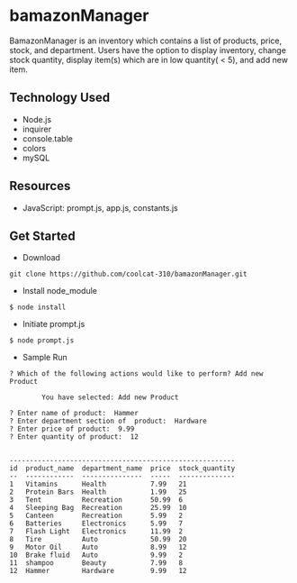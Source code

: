 # bamazonManager

BamazonManager is an inventory which contains a list of products, price, stock, and department.
Users have the option to display inventory, change stock quantity, display item(s) which are in low quantity( < 5), 
and add new item. 

## Technology Used

- Node.js
- inquirer
- console.table
- colors
- mySQL


## Resources

- JavaScript:   prompt.js, app.js, constants.js


## Get Started

- Download
```
git clone https://github.com/coolcat-310/bamazonManager.git

```

- Install node_module
```
$ node install
```

- Initiate prompt.js

```
$ node prompt.js

```


- Sample Run

```
? Which of the following actions would like to perform? Add new Product

        You have selected: Add new Product

? Enter name of product:  Hammer
? Enter department section of  product:  Hardware
? Enter price of product:  9.99
? Enter quantity of product:  12


--------------------------------------------------------
id  product_name  department_name  price  stock_quantity
--  ------------  ---------------  -----  --------------
1   Vitamins      Health           7.99   21            
2   Protein Bars  Health           1.99   25            
3   Tent          Recreation       50.99  6             
4   Sleeping Bag  Recreation       25.99  10            
5   Canteen       Recreation       5.99   2             
6   Batteries     Electronics      5.99   7             
7   Flash Light   Electronics      11.99  2             
8   Tire          Auto             50.99  20            
9   Motor Oil     Auto             8.99   12            
10  Brake fluid   Auto             9.99   2             
11  shampoo       Beauty           7.99   8             
12  Hammer        Hardware         9.99   12    

```